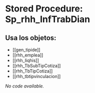 # Stored Procedure: Sp_rhh_InfTrabDian

## Usa los objetos:
- [[gen_tipide]]
- [[rhh_emplea]]
- [[rhh_liqhis]]
- [[rhh_TbSubTipCotiza]]
- [[rhh_TbTipCotiza]]
- [[rhh_tbtipvinculacion]]

*No code available.*

